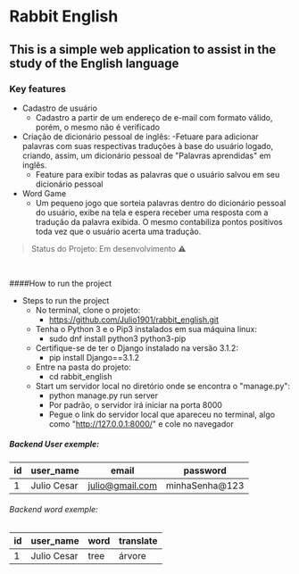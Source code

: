 # Rabbit English
## This is a simple web application to assist in the study of the English language
### Key features
- Cadastro de usuário
  - Cadastro a partir de um endereço de e-mail com formato válido, porém, o mesmo não é verificado
- Criação de dicionário pessoal de inglês:
  -Fetuare para adicionar palavras com suas respectivas traduções à base do usuário logado, criando, assim, um dicionário pessoal de "Palavras aprendidas" em inglês.
  - Feature para exibir todas as palavras que o usuário salvou em seu dicionário pessoal
- Word Game
  - Um pequeno jogo que sorteia palavras dentro do dicionário pessoal do usuário, exibe na tela e espera receber uma resposta com a tradução da palavra exibida. O mesmo contabiliza pontos positivos toda vez que o usuário acerta uma tradução.

> Status do Projeto: Em desenvolvimento :warning:

<img link='https://github.com/Julio1901/rabbit_english/blob/cleaning_project/readme_images/rabbit_01.png'>
<img link='https://github.com/Julio1901/rabbit_english/blob/cleaning_project/readme_images/rabbit02.png'>
<img link='https://github.com/Julio1901/rabbit_english/blob/cleaning_project/readme_images/rabbit03.png'>
<img link='https://github.com/Julio1901/rabbit_english/blob/cleaning_project/readme_images/rabbit3.png'>
<img link='https://github.com/Julio1901/rabbit_english/blob/cleaning_project/readme_images/rabbit5.png'>

####How to run the project
- Steps to run the project
  - No terminal, clone o projeto:
    - https://github.com/Julio1901/rabbit_english.git
  - Tenha o Python 3 e o Pip3 instalados em sua máquina linux:
    - sudo dnf install python3 python3-pip
  - Certifique-se de ter o Django instalado na versão 3.1.2:
    - pip install Django==3.1.2
  - Entre na pasta do projeto:
    - cd rabbit_english
  - Start um servidor local no diretório onde se encontra o "manage.py":
    - python manage.py run server
    - Por padrão, o servidor irá iniciar na porta 8000
    - Pegue o link do servidor local que apareceu no terminal, algo como "http://127.0.0.1:8000/" e cole no navegador

##### Backend User exemple:

|id| user_name |     email     |   password  |
|--| ----------|---------------|-------------|
|1 |Julio Cesar|julio@gmail.com|minhaSenha@123

###### Backend word exemple:

|id| user_name |  word  |translate|
|--| ----------|--------|---------|
|1 |Julio Cesar|  tree  |  árvore |






